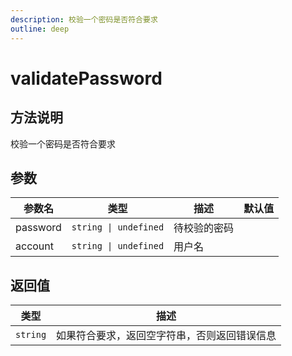 ```yaml
---
description: 校验一个密码是否符合要求
outline: deep
---
```


# validatePassword

## 方法说明

校验一个密码是否符合要求

## 参数

| 参数名 | 类型 | 描述 | 默认值 |
| --- | --- | --- | --- |
| password | `string \| undefined` | 待校验的密码 |  |
| account | `string \| undefined` | 用户名 |  |

## 返回值

| 类型 | 描述 |
| --- | --- |
| `string` | 如果符合要求，返回空字符串，否则返回错误信息 |
